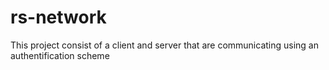 # rs-network
This project consist of a client and server that are communicating using an authentification scheme
